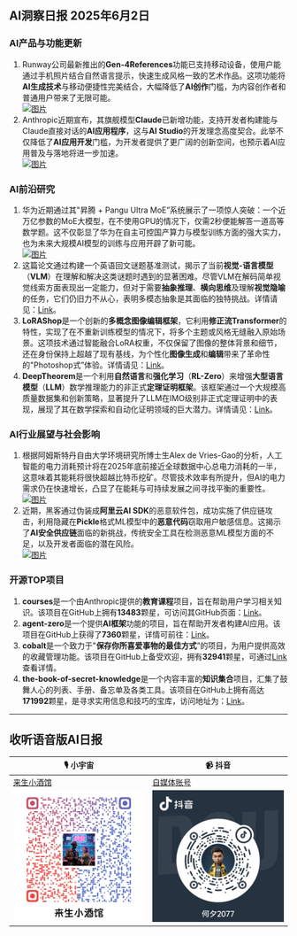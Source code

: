 ## AI洞察日报 2025年6月2日

### **AI产品与功能更新**

1.  Runway公司最新推出的**Gen-4References**功能已支持移动设备，使用户能通过手机照片结合自然语言提示，快速生成风格一致的艺术作品。这项功能将**AI生成技术**与移动便捷性完美结合，大幅降低了**AI创作**门槛，为内容创作者和普通用户带来了无限可能。
    <br/> [![图片](https://raw.githubusercontent.com/justlovemaki/imagehub/refs/heads/main/images/2025/07/news_01k0253aybfg1rk90dmraa9j3w.avif)](https://raw.githubusercontent.com/justlovemaki/imagehub/refs/heads/main/images/2025/07/news_01k0253aybfg1rk90dmraa9j3w.avif) <br/>
2.  Anthropic近期宣布，其旗舰模型**Claude**已新增功能，支持开发者构建能与Claude直接对话的**AI应用程序**，这与**AI Studio**的开发理念高度契合。此举不仅降低了**AI应用开发**门槛，为开发者提供了更广阔的创新空间，也预示着AI应用普及与落地将进一步加速。
    <br/> [![图片](https://raw.githubusercontent.com/justlovemaki/imagehub/refs/heads/main/images/2025/07/news_01k0253c6zfzg8wrn1yscdr5zw.avif)](https://raw.githubusercontent.com/justlovemaki/imagehub/refs/heads/main/images/2025/07/news_01k0253c6zfzg8wrn1yscdr5zw.avif) <br/>

### **AI前沿研究**

1.  华为近期通过其"昇腾 + Pangu Ultra MoE”系统展示了一项惊人突破：一个近万亿参数的MoE大模型，在不使用GPU的情况下，仅需2秒便能解答一道高等数学题。这不仅彰显了华为在自主可控国产算力与模型训练方面的强大实力，也为未来大规模AI模型的训练与应用开辟了新可能。
    <br/> [![图片](https://raw.githubusercontent.com/justlovemaki/imagehub/refs/heads/main/images/2025/07/news_01k0253hbnemn8dh186w4p6p6k.avif)](https://raw.githubusercontent.com/justlovemaki/imagehub/refs/heads/main/images/2025/07/news_01k0253hbnemn8dh186w4p6p6k.avif) <br/>
2.  这篇论文通过构建一个英语回文谜题基准测试，揭示了当前**视觉-语言模型**（**VLM**）在理解和解决这类谜题时遇到的显著困难。尽管VLM在解码简单视觉线索方面表现出一定能力，但对于需要**抽象推理**、**横向思维**及理解**视觉隐喻**的任务，它们仍旧力不从心，表明多模态抽象是其面临的独特挑战。详情请见：[Link](https://arxiv.org/abs/2505.23759)。
3.  **LoRAShop**是一个创新的**多概念图像编辑框架**，它利用**修正流Transformer**的特性，实现了在不重新训练模型的情况下，将多个主题或风格无缝融入原始场景。这项技术通过智能融合LoRA权重，不仅保留了图像的整体背景和细节，还在身份保持上超越了现有基线，为个性化**图像生成**和**编辑**带来了革命性的"Photoshop式”体验。详情请见：[Link](https://arxiv.org/abs/2505.23758)。
4.  **DeepTheorem**是一个利用**自然语言**和**强化学习**（**RL-Zero**）来增强**大型语言模型**（**LLM**）数学推理能力的非正式**定理证明框架**。该框架通过一个大规模高质量数据集和创新策略，显著提升了LLM在IMO级别非正式定理证明中的表现，展现了其在数学探索和自动化证明领域的巨大潜力。详情请见：[Link](https://arxiv.org/abs/2505.23754)。

### **AI行业展望与社会影响**

1.  根据阿姆斯特丹自由大学环境研究所博士生Alex de Vries-Gao的分析，人工智能的电力消耗预计将在2025年底前接近全球数据中心总电力消耗的一半，这意味着其能耗将很快超越比特币挖矿。尽管技术效率有所提升，但AI的电力需求仍在快速增长，凸显了在能耗与可持续发展之间寻找平衡的重要性。
    <br/> [![图片](https://raw.githubusercontent.com/justlovemaki/imagehub/refs/heads/main/images/2025/07/news_01k0253nf9e0n87swn53daqkb8.avif)](https://raw.githubusercontent.com/justlovemaki/imagehub/refs/heads/main/images/2025/07/news_01k0253nf9e0n87swn53daqkb8.avif) <br/>
2.  近期，黑客通过伪装成**阿里云AI SDK**的恶意软件包，成功实施了供应链攻击，利用隐藏在**Pickle**格式ML模型中的**恶意代码**窃取用户敏感信息。这揭示了**AI安全供应链**面临的新挑战，传统安全工具在检测恶意ML模型方面的不足，以及开发者面临的潜在风险。
    <br/> [![图片](https://raw.githubusercontent.com/justlovemaki/imagehub/refs/heads/main/images/2025/07/news_01k0253rrdf8fta4b6fym16mdq.avif)](https://raw.githubusercontent.com/justlovemaki/imagehub/refs/heads/main/images/2025/07/news_01k0253rrdf8fta4b6fym16mdq.avif) <br/>

### **开源TOP项目**

1.  **courses**是一个由Anthropic提供的**教育课程**项目，旨在帮助用户学习相关知识。该项目在GitHub上拥有**13483**颗星，可访问其GitHub页面：[Link](https://github.com/anthropics/courses)。
2.  **agent-zero**是一个提供**AI框架**功能的项目，旨在帮助开发者构建AI应用。该项目在GitHub上获得了**7360**颗星，详情可前往：[Link](https://github.com/frdel/agent-zero)。
3.  **cobalt**是一个致力于"**保存你所喜爱事物的最佳方式**”的项目，为用户提供高效的收藏管理功能。该项目在GitHub上备受欢迎，拥有**32941**颗星，可通过[Link](https://github.com/imputnet/cobalt)查看详情。
4.  **the-book-of-secret-knowledge**是一个内容丰富的**知识集合**项目，汇集了鼓舞人心的列表、手册、备忘单及各类工具。该项目在GitHub上拥有高达**171992**颗星，是寻求实用信息和技巧的宝库，访问地址为：[Link](https://github.com/trimstray/the-book-of-secret-knowledge)。

---

## **收听语音版AI日报**

| 🎙️ **小宇宙** | 📹 **抖音** |
| --- | --- |
| [来生小酒馆](https://www.xiaoyuzhoufm.com/podcast/683c62b7c1ca9cf575a5030e)  |   [自媒体账号](https://www.douyin.com/user/MS4wLjABAAAAwpwqPQlu38sO38VyWgw9ZjDEnN4bMR5j8x111UxpseHR9DpB6-CveI5KRXOWuFwG)| 
| ![小酒馆](https://raw.githubusercontent.com/justlovemaki/imagehub/refs/heads/main/logo/f959f7984e9163fc50d3941d79a7f262.md.png) | ![情报站](https://raw.githubusercontent.com/justlovemaki/imagehub/refs/heads/main/logo/7fc30805eeb831e1e2baa3a240683ca3.md.png) |